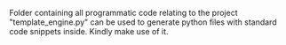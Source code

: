 Folder containing all programmatic code relating to the project
"template_engine.py" can be used to generate python files with standard code snippets inside. Kindly make use of it.
